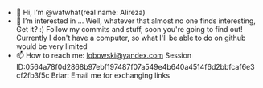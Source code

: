 - 👋 Hi, I’m @watwhat(real name: Alireza)
- 👀 I’m interested in ... Well, whatever that almost no one finds interesting, Get it? :)
Follow my commits and stuff, soon you're going to find out!
Currently I don't have a computer, so what I'll be able to do on github would be very limited
- 📫 How to reach me: lobowski@yandex.com
Session ID:0564a78f0d2868b97ebf197487f07a549e4b640a4514f6d2bbfcaf6e3cf2fb3f5c
Briar: Email me for exchanging links
<!---
watwhat/watwhat is a ✨ special ✨ repository because its `README.md` (this file) appears on your GitHub profile.
You can click the Preview link to take a look at your changes.
--->
